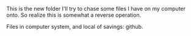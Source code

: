 This is the new folder I'll try to chase some files I have on my computer onto.
So realize this is somewhat a reverse operation.

Files in computer system, and local of savings: github.
